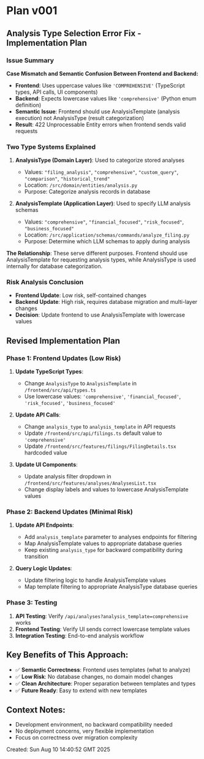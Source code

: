 # Plan v001

## Analysis Type Selection Error Fix - Implementation Plan

### Issue Summary

**Case Mismatch and Semantic Confusion Between Frontend and Backend:**
- **Frontend**: Uses uppercase values like `'COMPREHENSIVE'` (TypeScript types, API calls, UI components)
- **Backend**: Expects lowercase values like `'comprehensive'` (Python enum definition)
- **Semantic Issue**: Frontend should use AnalysisTemplate (analysis execution) not AnalysisType (result categorization)
- **Result**: 422 Unprocessable Entity errors when frontend sends valid requests

### Two Type Systems Explained

1. **AnalysisType (Domain Layer)**: Used to categorize stored analyses
   - Values: `"filing_analysis"`, `"comprehensive"`, `"custom_query"`, `"comparison"`, `"historical_trend"`
   - Location: `/src/domain/entities/analysis.py`
   - Purpose: Categorize analysis records in database

2. **AnalysisTemplate (Application Layer)**: Used to specify LLM analysis schemas
   - Values: `"comprehensive"`, `"financial_focused"`, `"risk_focused"`, `"business_focused"`
   - Location: `/src/application/schemas/commands/analyze_filing.py`
   - Purpose: Determine which LLM schemas to apply during analysis

**The Relationship**: These serve different purposes. Frontend should use AnalysisTemplate for requesting analysis types, while AnalysisType is used internally for database categorization.

### Risk Analysis Conclusion
- **Frontend Update**: Low risk, self-contained changes
- **Backend Update**: High risk, requires database migration and multi-layer changes
- **Decision**: Update frontend to use AnalysisTemplate with lowercase values

## Revised Implementation Plan

### **Phase 1: Frontend Updates** (Low Risk)
1. **Update TypeScript Types**:
   - Change `AnalysisType` to `AnalysisTemplate` in `/frontend/src/api/types.ts`
   - Use lowercase values: `'comprehensive'`, `'financial_focused'`, `'risk_focused'`, `'business_focused'`

2. **Update API Calls**:
   - Change `analysis_type` to `analysis_template` in API requests
   - Update `/frontend/src/api/filings.ts` default value to `'comprehensive'`
   - Update `/frontend/src/features/filings/FilingDetails.tsx` hardcoded value

3. **Update UI Components**:
   - Update analysis filter dropdown in `/frontend/src/features/analyses/AnalysesList.tsx`
   - Change display labels and values to lowercase AnalysisTemplate values

### **Phase 2: Backend Updates** (Minimal Risk)
1. **Update API Endpoints**:
   - Add `analysis_template` parameter to analyses endpoints for filtering
   - Map AnalysisTemplate values to appropriate database queries
   - Keep existing `analysis_type` for backward compatibility during transition

2. **Query Logic Updates**:
   - Update filtering logic to handle AnalysisTemplate values
   - Map template filtering to appropriate AnalysisType database queries

### **Phase 3: Testing**
1. **API Testing**: Verify `/api/analyses?analysis_template=comprehensive` works
2. **Frontend Testing**: Verify UI sends correct lowercase template values
3. **Integration Testing**: End-to-end analysis workflow

## Key Benefits of This Approach:
- ✅ **Semantic Correctness**: Frontend uses templates (what to analyze)
- ✅ **Low Risk**: No database changes, no domain model changes
- ✅ **Clean Architecture**: Proper separation between templates and types
- ✅ **Future Ready**: Easy to extend with new templates

## Context Notes:
- Development environment, no backward compatibility needed
- No deployment concerns, very flexible implementation
- Focus on correctness over migration complexity

Created: Sun Aug 10 14:40:52 GMT 2025
